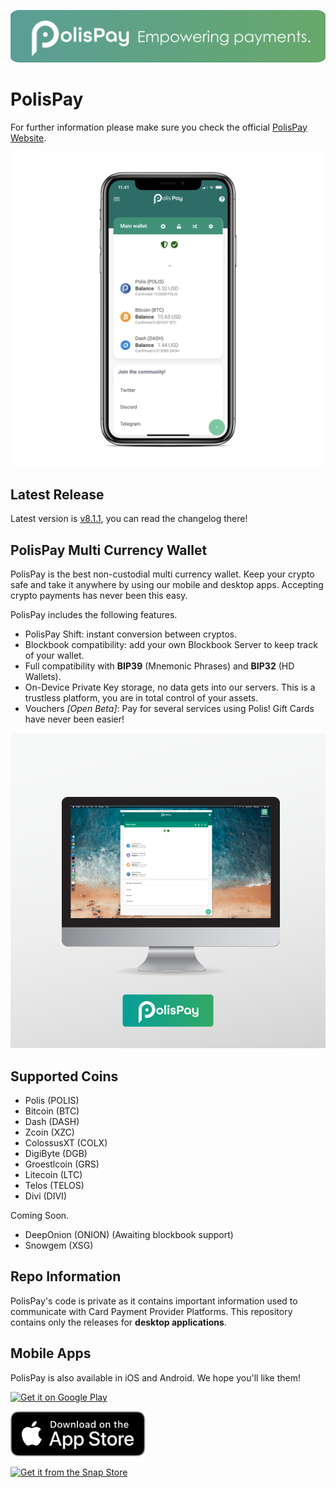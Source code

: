 ![](src/pp_slogan.png)

# PolisPay

For further information please make sure you check the official [PolisPay Website](https://polispay.com/home).

![](src/iphone_app.png)

## Latest Release
Latest version is [v8.1.1](https://github.com/grupokindynos/polispay-releases/releases/latest), you can read the changelog there!

## PolisPay Multi Currency Wallet

PolisPay is the best non-custodial multi currency wallet. Keep your crypto safe and take it anywhere by using our mobile and desktop apps. Accepting crypto payments has never been this easy.

PolisPay includes the following features.

* PolisPay Shift: instant conversion between cryptos.  
* Blockbook compatibility: add your own Blockbook Server to keep track of your wallet.  
* Full compatibility with **BIP39** (Mnemonic Phrases) and **BIP32** (HD Wallets).  
* On-Device Private Key storage, no data gets into our servers. This is a trustless platform, you are in total control of your assets.  
* Vouchers *[Open Beta]*: Pay for several services using Polis! Gift Cards have never been easier!

![macOS App](src/mac_app.png)

## Supported Coins

* Polis (POLIS)
* Bitcoin (BTC)
* Dash (DASH)
* Zcoin (XZC)
* ColossusXT (COLX)
* DigiByte (DGB)
* Groestlcoin (GRS)
* Litecoin (LTC)
* Telos (TELOS)
* Divi (DIVI)

Coming Soon.
* DeepOnion (ONION) (Awaiting blockbook support)
* Snowgem (XSG)

## Repo Information
PolisPay's code is private as it contains important information used to communicate with Card Payment Provider Platforms. This repository contains only the releases for **desktop applications**.

## Mobile Apps
PolisPay is also available in iOS and Android. We hope you'll like them!

<div class='row'>
  <a href='https://play.google.com/store/apps/details?id=com.polispay.copay&hl=en&pcampaignid=MKT-Other-global-all-co-prtnr-py-PartBadge-Mar2515-1'><img alt='Get it on Google Play' src='https://play.google.com/intl/en_us/badges/images/generic/en_badge_web_generic.png' style='height:100px'/></a>

  <a href='https://apps.apple.com/mx/app/polispay-crypto-wallet/id1351572060?l=en'><img alt='Get it on the App Store' src='src/as_badge.svg' style='height:72px'/></a>

  [![Get it from the Snap Store](https://snapcraft.io/static/images/badges/en/snap-store-black.svg)](https://snapcraft.io/polispay)
</div>
